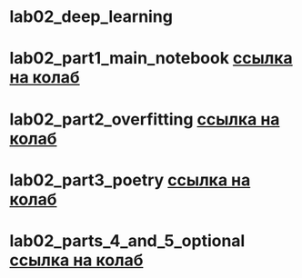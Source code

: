 # lab02_deep_learning

# lab02_part1_main_notebook [**ссылка на колаб**](https://colab.research.google.com/drive/1M_brJ90WPTaIxxSW1AaG1-HqNwt3aWAK?usp=sharing)

# lab02_part2_overfitting [**ссылка на колаб**](https://colab.research.google.com/drive/1O2YY5lXJSJ8nz1Uo2hPd_xclsQQp905Q?usp=sharing)

# lab02_part3_poetry [**ссылка на колаб**](https://colab.research.google.com/drive/1i7rXONQ3xiHOHwRYGC_hlG-iBYGPDn3I?usp=sharing)

# lab02_parts_4_and_5_optional [**ссылка на колаб**](https://colab.research.google.com/drive/1Ml1-Jh0NCNlaLMqh4xiygPlXJWaOvHcQ?usp=sharing)
